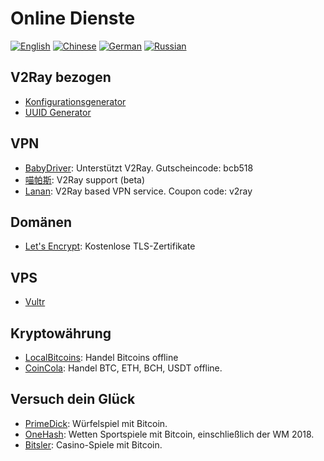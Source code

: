 # Online Dienste

[![English](../resources/english.svg)](https://www.v2ray.com/en/ui_client/service.html) [![Chinese](../resources/chinese.svg)](https://www.v2ray.com/ui_client/service.html) [![German](../resources/german.svg)](https://www.v2ray.com/de/ui_client/service.html) [![Russian](../resources/russian.svg)](https://www.v2ray.com/ru/ui_client/service.html)

## V2Ray bezogen

* [Konfigurationsgenerator](https://htfy96.github.io/v2ray-config-gen/)
* [UUID Generator](https://www.uuidgenerator.net/)

## VPN

* [BabyDriver](http://babydriver.me/): Unterstützt V2Ray. Gutscheincode: bcb518
* [喵帕斯](https://xn--i2ru8q2qg.com/): V2Ray support (beta)
* [Lanan](https://xn--sjt174g.com/): V2Ray based VPN service. Coupon code: v2ray

## Domänen

* [Let's Encrypt](https://letsencrypt.org/): Kostenlose TLS-Zertifikate

## VPS

* [Vultr](https://www.vultr.com/?ref=7269307)

## Kryptowährung

* [LocalBitcoins](https://localbitcoins.com/?ch=khtm): Handel Bitcoins offline
* [CoinCola](https://www.coincola.com/mobile/signup?ref=QAcvfy2g): Handel BTC, ETH, BCH, USDT offline.

## Versuch dein Glück

* [PrimeDick](https://primedice.com/?c=default): Würfelspiel mit Bitcoin.
* [OneHash](https://www.onehash.com/?ap=56d52158f7e04b169ec54d): Wetten Sportspiele mit Bitcoin, einschließlich der WM 2018.
* [Bitsler](https://www.bitsler.com/?ref=VictoriaR): Casino-Spiele mit Bitcoin.